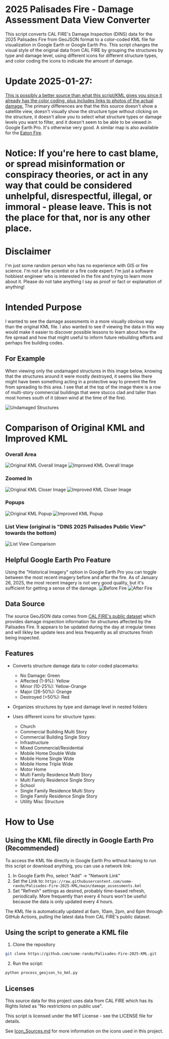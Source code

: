 # 2025 Palisades Fire - Damage Assessment Data View Converter

This script converts CAL FIRE's Damage Inspection (DINS) data for the 2025 Palisades Fire from GeoJSON format to a color-coded KML file for visualization in Google Earth or Google Earth Pro. This script changes the visual style of the original data from CAL FIRE by grouping the structures by type and damage level, using different icons for different structure types, and color coding the icons to indicate the amount of damage.

# Update 2025-01-27:
[This is possibly a better source than what this script/KML gives you since it already has the color coding, plus includes links to photos of the actual damage.](https://recovery.lacounty.gov/palisades-fire/) The primary differences are that the this source doesn't show a satellite view, doesn't visually show the structure type without clicking on the structure, it doesn't allow you to select what structure types or damage levels you want to filter, and it doesn't seem to be able to be viewed in Google Earth Pro. It's otherwise very good. A similar map is also available for the [Eaton Fire](https://recovery.lacounty.gov/eaton-fire/).

# Notice: If you're here to cast blame, or spread misinformation or conspiracy theories, or act in any way that could be considered unhelpful, disrespectful, illegal, or immoral - please leave. This is not the place for that, nor is any other place.

# Disclaimer
I'm just some random person who has no experience with GIS or fire science. I'm not a fire scientist or a fire code expert. I'm just a software hobbiest engineer who is interested in the fire and trying to learn more about it. Please do not take anything I say as proof or fact or explanation of anything!

# Intended Purpose
I wanted to see the damage assesments in a more visually obvious way than the original KML file. I also wanted to see if viewing the data in this way would make it easier to discover possible lessons to learn about how the fire spread and how that might useful to inform future rebuilding efforts and perhaps fire building codes.

## For Example
When viewing only the undamaged structures in this image below, knowing that the structures around it were mostly destroyed, it seems like there might have been something acting in a protective way to prevent the fire from spreading to this area. I see that at the top of the image there is a row of multi-story commercial buildings that were stucco clad and taller than most homes south of it (down wind at the time of the fire).

![Undamaged Structures](images/seemingly_protected_area.png)



# Comparison of Original KML and Improved KML
### Overall Area
![Original KML Overall Image](images/original_kml_overall.png)
![Improved KML Overall Image](images/improved_kml_overall.png)

### Zoomed In
![Original KML Closer Image](images/original_kml_closer.png)
![Improved KML Closer Image](images/improved_kml_closer.png)

### Popups
![Original KML Popup](images/original_kml_popup.png)
![Improved KML Popup](images/improved_kml_popup.png)

### List View (original is "DINS 2025 Palisades Public View" towards the bottom)
![List View Comparison](images/list_view_comparison.png)

## Helpful Google Earth Pro Feature
Using the "Historical Imagery" option in Google Earth Pro you can toggle between the most recent imagery before and after the fire. As of January 26, 2025, the most recent imagery is not very good quality, but it's sufficient for getting a sense of the damage.
![Before Fire](images/satellite_view_normal.png)
![After Fire](images/satellite_view_post_fire.png)


## Data Source

The source GeoJSON data comes from [CAL FIRE's public dataset](https://data.ca.gov/dataset/dins-2025-palisades-public-view) which provides damage inspection information for structures affected by the Palisades Fire. It appears to be updated during the day at irregular times and will likley be update less and less frequently as all structures finish being inspected.

## Features

- Converts structure damage data to color-coded placemarks:
  - No Damage: Green
  - Affected (1-9%): Yellow
  - Minor (10-25%): Yellow-Orange
  - Major (26-50%): Orange
  - Destroyed (>50%): Red

- Organizes structures by type and damage level in nested folders
- Uses different icons for structure types:
  - Church
  - Commercial Building Multi Story
  - Commercial Building Single Story
  - Infrastructure
  - Mixed Commercial/Residential
  - Mobile Home Double Wide
  - Mobile Home Single Wide
  - Mobile Home Triple Wide
  - Motor Home
  - Multi Family Residence Multi Story
  - Multi Family Residence Single Story
  - School
  - Single Family Residence Multi Story
  - Single Family Residence Single Story
  - Utility Misc Structure

# How to Use
## Using the KML file directly in Google Earth Pro (Recommended)

To access the KML file directly in Google Earth Pro without having to run this script or download anything, you can use a network link:

1. In Google Earth Pro, select "Add" → "Network Link"
2. Set the Link to: `https://raw.githubusercontent.com/some-rando/Palisades-Fire-2025-KML/main/damage_assessments.kml`
3. Set "Refresh" settings as desired, probably time-based refresh, periodically. More frequently than every 4 hours won't be useful because the data is only updated every 4 hours.

The KML file is automatically updated at 6am, 10am, 2pm, and 6pm through GitHub Actions, pulling the latest data from CAL FIRE's public dataset.


## Using the script to generate a KML file

1. Clone the repository
```bash
git clone https://github.com/some-rando/Palisades-Fire-2025-KML.git
```

2. Run the script:
```bash
python process_geojson_to_kml.py
```

## Licenses

This source data for this project uses data from CAL FIRE which has its Rights listed as "No restrictions on public use".

This script is licensed under the MIT License - see the LICENSE file for details.

See [Icon_Sources.md](icons/Icon_Sources.md) for more information on the icons used in this project.